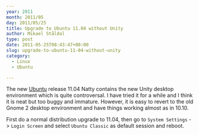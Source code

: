 ```yaml
---
year: 2011
month: 2011/05
day: 2011/05/25
title: Upgrade to Ubuntu 11.04 without Unity
author: Mikael Ståldal
type: post
date: 2011-05-25T08:43:47+00:00
slug: upgrade-to-ubuntu-11-04-without-unity
category:
  - Linux
  - Ubuntu

---
```

The new [Ubuntu][1] release 11.04 Natty contains the new Unity desktop environment which is quite controversal. I have tried it for a while and I think it is neat but too buggy and immature. However, it is easy to revert to the old Gnome 2 desktop environment and have things working almost as in 10.10.

First do a normal distribution upgrade to 11.04, then go to `System Settings` -> `Login Screen` and select `Ubuntu Classic` as default session and reboot.

 [1]: http://www.ubuntu.com/